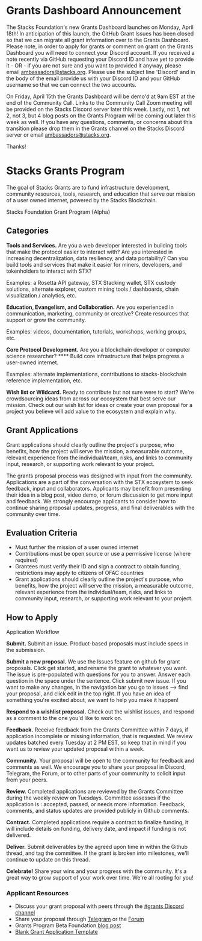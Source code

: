 # Grants Dashboard Announcement 

The Stacks Foundation's new Grants Dashboard launches on Monday, April 18th! In anticipation of this launch, the GitHub Grant Issues has been closed so that we can migrate all grant information over to the Grants Dashboard. Please note, in order to apply for grants or comment on grant on the Grants Dashboard you will need to connect your Discord account. If you received a note recently via GitHub requesting your Discord ID and have yet to provide it - OR - if you are not sure and you want to provided it anyway, please email ambassadors@stacks.org. Please use the subject line 'Discord' and in the body of the email provide us with your Discord ID and your GitHub username so that we can connect the two accounts.  

On Friday, April 15th the Grants Dashboard will be demo'd at 9am EST at the end of the Community Call. Links to the Community Call Zoom meeting will be provided on the Stacks Discord server later this week. Lastly, not 1, not 2, not 3, but 4 blog posts on the Grants Program will be coming out later this week as well. If you have any questions, comments, or concerns about this transition please drop them in the Grants channel on the Stacks Discord server or email ambassadors@stacks.org.  

Thanks!

# Stacks Grants Program

The goal of Stacks Grants are to fund infrastructure development, community resources, tools, research, and education that serve our mission of a user owned internet, powered by the Stacks Blockchain.

Stacks Foundation Grant Program {Alpha}

## Categories

**Tools and Services.** Are you a web developer interested in building tools that make the protocol easier to interact with? Are you interested in increasing decentralization, data resiliency, and data portability? Can you build tools and services that make it easier for miners, developers, and tokenholders to interact with STX?

Examples: a Rosetta API gateway, STX Stacking wallet, STX custody solutions, alternate explorer, custom mining tools / dashboards, chain visualization / analytics, etc.

**Education, Evangelism, and Collaboration.** Are you experienced in communication, marketing, community or creative? Create resources that support or grow the community.

Examples: videos, documentation, tutorials, workshops, working groups, etc.

**Core Protocol Development.** Are you a blockchain developer or computer science researcher? **** Build core infrastructure that helps progress a user-owned internet.

Examples: alternate implementations, contributions to stacks-blockchain reference implementation, etc.

**Wish list or Wildcard.** Ready to contribute but not sure were to start? We're crowdsourcing ideas from across our ecosystem that best serve our mission. Check out our wish list for ideas or create your own proposal for a project you believe will add value to the ecosystem and explain why.

## Grant Applications

Grant applications should clearly outline the project's purpose, who benefits, how the project will serve the mission, a measurable outcome, relevant experience from the individual/team, risks, and links to community input, research, or supporting work relevant to your project.

The grants proposal process was designed with input from the community. Applications are a part of the conversation with the STX ecosystem to seek feedback, input and collaborators. Applicants may benefit from presenting their idea in a blog post, video demo, or forum discussion to get more input and feedback. We strongly encourage applicants to consider how to continue sharing proposal updates, progress, and final deliverables with the community over time.

## Evaluation Criteria

- Must further the mission of a user owned internet
- Contributions must be open source or use a permissive license (where required)
- Grantees must verify their ID and sign a contract to obtain funding, restrictions may apply to citizens of OFAC countries
- Grant applications should clearly outline the project's purpose, who benefits, how the project will serve the mission, a measurable outcome, relevant experience from the individual/team, risks, and links to community input, research, or supporting work relevant to your project.

## How to Apply

Application Workflow

**Submit.** Submit an issue. Product-based proposals must include specs in the submission.

**Submit a new proposal.** We use the Issues feature on github for grant proposals. Click get started, and rename the grant to whatever you want. The issue is pre-populated with questions for you to answer. Answer each question in the space under the sentence. Click submit new issue. If you want to make any changes, in the navigation bar you go to issues --> find your proposal, and click edit in the top right. If you have an idea of something you're excited about, we want to help you make it happen!

**Respond to a wishlist proposal.** Check out the wishlist issues, and respond as a comment to the one you'd like to work on.

**Feedback.** Receive feedback from the Grants Committee within 7 days, if application incomplete or missing information, that is requested. We review updates batched every Tuesday at 2 PM EST, so keep that in mind if you want us to review your updated proposal within a week.

**Community.** Your proposal will be open to the community for feedback and comments as well. We encourage you to share your proposal in Discord, Telegram, the Forum, or to other parts of your community to solicit input from your peers.

**Review.** Completed applications are reviewed by the Grants Committee during the weekly review on Tuesdays. Committee assesses if the application is : accepted, passed, or needs more information. Feedback, comments, and status updates are provided publicly in Github comments.

**Contract.** Completed applications require a contract to finalize funding, it will include details on funding, delivery date, and impact if funding is not delivered.

**Deliver.** Submit deliverables by the agreed upon time in within the Github thread, and tag the committee. If the grant is broken into milestones, we'll continue to update on this thread.

**Celebrate!** Share your wins and your progress with the community. It's a great way to grow support of your work over time. We're all rooting for you!

### **Applicant Resources**

- Discuss your grant proposal with peers through the [#grants Discord channel](https://discord.gg/zrvWsQC)
- Share your proposal through [Telegram](https://t.me/BlockstackChat) or the [Forum](https://forum.stacks.org/)
- Grants Program Beta Foundation [blog post](https://stacks.org/news)
- [Blank Grant Application Template](https://github.com/stacksgov/Stacks-Grants/issues/new?assignees=&labels=&template=grant-application.md&title=Use+a+unique+name+that+describes+your+grant)
